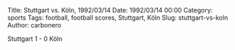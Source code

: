 Title: Stuttgart vs. Köln, 1992/03/14
Date: 1992/03/14 00:00
Category: sports
Tags: football, football scores, Stuttgart, Köln
Slug: stuttgart-vs-koln
Author: carbonero


Stuttgart 1 - 0 Köln
